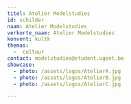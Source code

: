 ```yaml
---
titel: Atelier Modelstudies
id: schilder
naam: Atelier Modelstudies
verkorte_naam: Atelier Modelstudies
konvent: kultk
themas:
  -  cultuur
contact: modelstudies@student.ugent.be
showcase:
  - photo: /assets/logos/AtelierA.jpg
  - photo: /assets/logos/AtelierB.jpg
  - photo: /assets/logos/AtelierC.jpg

---
```

